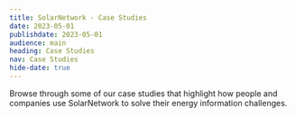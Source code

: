 ```yaml
---
title: SolarNetwork - Case Studies
date: 2023-05-01
publishdate: 2023-05-01
audience: main
heading: Case Studies
nav: Case Studies
hide-date: true
---
```

Browse through some of our case studies that highlight how people and companies use SolarNetwork
to solve their energy information challenges.
